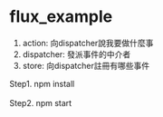 # flux_example

1. action: 向dispatcher說我要做什麼事
2. dispatcher: 發派事件的中介者
3. store: 向dispatcher註冊有哪些事件


Step1. npm install 
<br><br>
Step2. npm start
